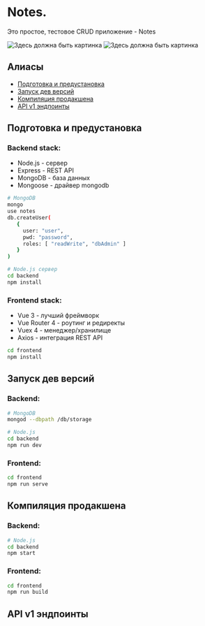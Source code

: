 # Notes.

Это простое, тестовое CRUD приложение - Notes

![Здесь должна быть картинка](https://gist.github.com/professrr/afc36d7b12f11d6919d65ab2c3ebeb85/raw/f49704a6b771a91c4d676cc4adce7872de76fe64/iphone_1.png)
![Здесь должна быть картинка](https://gist.github.com/professrr/afc36d7b12f11d6919d65ab2c3ebeb85/raw/f49704a6b771a91c4d676cc4adce7872de76fe64/iphone_2.png)

## Алиасы

  - [Подготовка и предустановка](#before-start)
  - [Запуск дев версий](#run-dev)
  - [Компиляция продакшена](#run-prod)
  - [API v1 эндпоинты](#api)

## Подготовка и предустановка <a name="before-start"></a>

### Backend stack:
* Node.js - сервер
* Express - REST API 
* MongoDB - база данных
* Mongoose - драйвер mongodb
```sh
# MongoDB
mongo
use notes
db.createUser(
   {
     user: "user",
     pwd: "password",
     roles: [ "readWrite", "dbAdmin" ]
   }
)

# Node.js сервер
cd backend
npm install
```

### Frontend stack:
* Vue 3 - лучший фреймворк
* Vue Router 4 - роутинг и редиректы
* Vuex 4 - менеджер/хранилище
* Axios - интеграция REST API
```sh
cd frontend
npm install
```

## Запуск дев версий <a name="run-dev"></a>

### Backend:
```sh
# MongoDB
mongod --dbpath /db/storage

# Node.js
cd backend
npm run dev
```

### Frontend:
```sh
cd frontend
npm run serve
```

## Компиляция продакшена <a name="run-prod"></a>

### Backend:
```sh
# Node.js
cd backend
npm start
```

### Frontend:
```sh
cd frontend
npm run build
```

## API v1 эндпоинты <a name="api"></a>
